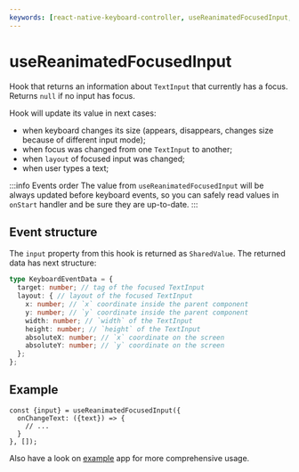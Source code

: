 ```yaml
---
keywords: [react-native-keyboard-controller, useReanimatedFocusedInput, react-native-reanimated, react hook, focused input, layout]
---
```


# useReanimatedFocusedInput

Hook that returns an information about `TextInput` that currently has a focus. Returns `null` if no input has focus.

Hook will update its value in next cases:

- when keyboard changes its size (appears, disappears, changes size because of different input mode);
- when focus was changed from one `TextInput` to another;
- when `layout` of focused input was changed;
- when user types a text;

:::info Events order
The value from `useReanimatedFocusedInput` will be always updated before keyboard events, so you can safely read values in `onStart` handler and be sure they are up-to-date.
:::

## Event structure

The `input` property from this hook is returned as `SharedValue`. The returned data has next structure:

```ts
type KeyboardEventData = {
  target: number; // tag of the focused TextInput
  layout: { // layout of the focused TextInput
    x: number; // `x` coordinate inside the parent component
    y: number; // `y` coordinate inside the parent component
    width: number; // `width` of the TextInput
    height: number; // `height` of the TextInput
    absoluteX: number; // `x` coordinate on the screen
    absoluteY: number; // `y` coordinate on the screen 
  };
};
```

## Example

```tsx
const {input} = useReanimatedFocusedInput({
  onChangeText: ({text}) => {
    // ...
  }
}, []);
```

Also have a look on [example](https://github.com/kirillzyusko/react-native-keyboard-controller/tree/main/example) app for more comprehensive usage.
